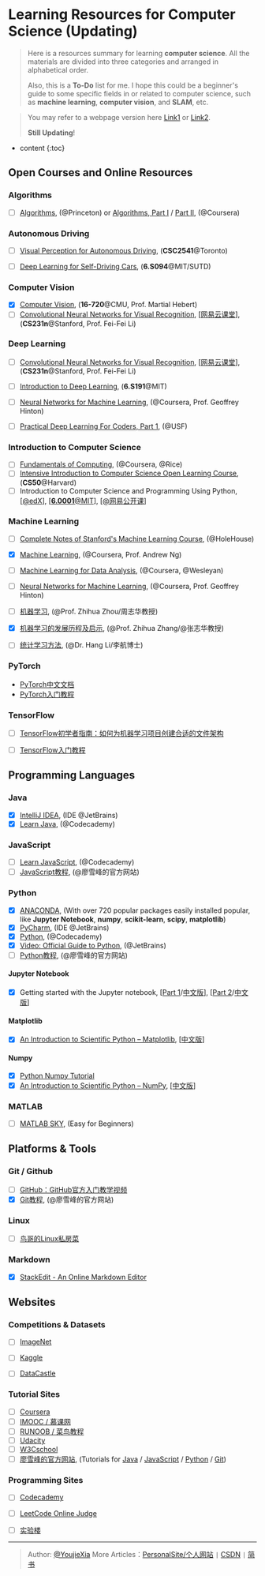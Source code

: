 
# Learning Resources for Computer Science (Updating)




> Here is a resources summary for learning **computer science**. All the materials are divided into three categories and arranged in alphabetical order. 
>
> Also, this is a **To-Do** list for me. I hope this could be a beginner's guide to some specific fields in or related to  computer science, such as **machine learning**, **computer vision**, and **SLAM**, etc.

> 
> You may refer to a webpage version here [Link1](https://youjiexia.github.io/2017/04/19/Learning-Resources-for-Computer-Science/) or [Link2](https://youjiexia.github.io/CS-Learning-Resources/).
> 
> **Still Updating**!



* content
{:toc}








## Open Courses and Online Resources

### Algorithms
- [ ] [Algorithms](http://algs4.cs.princeton.edu/), (@Princeton) or [Algorithms, Part I](https://www.coursera.org/learn/algorithms-part1) /  [Part II](https://www.coursera.org/learn/algorithms-part2), (@Coursera)

### Autonomous Driving
- [ ] [Visual Perception for Autonomous Driving](http://www.cs.toronto.edu/~urtasun/courses/CSC2541/CSC2541_Winter16.html), (**CSC2541**@Toronto)
- [ ] [Deep Learning for Self-Driving Cars](http://selfdrivingcars.mit.edu), (**6.S094**@MIT/SUTD)


### Computer Vision
- [x] [Computer Vision](http://www.andrew.cmu.edu/course/16-720/), (**16-720**@CMU, Prof. Martial Hebert)
- [ ] [Convolutional Neural Networks for Visual Recognition](http://cs231n.stanford.edu), [[网易云课堂](http://study.163.com/course/courseMain.htm?courseId=1003223001)], (**CS231n**@Stanford, Prof. Fei-Fei Li)

### Deep Learning
- [ ] [Convolutional Neural Networks for Visual Recognition](http://cs231n.stanford.edu), [[网易云课堂](http://study.163.com/course/courseMain.htm?courseId=1003223001)], (**CS231n**@Stanford, Prof. Fei-Fei Li)
- [ ] [Introduction to Deep Learning](http://introtodeeplearning.com/index.html), (**6.S191**@MIT)
- [ ] [Neural Networks for Machine Learning](https://www.coursera.org/learn/neural-networks), (@Coursera, Prof. Geoffrey Hinton)
- [ ] [Practical Deep Learning For Coders, Part 1](http://course.fast.ai/index.html), (@USF)


### Introduction to Computer Science
- [ ] [Fundamentals of Computing](https://www.coursera.org/specializations/computer-fundamentals), (@Coursera, @Rice)
- [ ] [Intensive Introduction to Computer Science Open Learning Course](https://cs50.harvard.edu/weeks), (**CS50**@Harvard)
- [ ] Introduction to Computer Science and Programming Using Python, [[@edX](https://www.edx.org/course/introduction-computer-science-mitx-6-00-1x-10#!)], [[**6.0001**@MIT](https://ocw.mit.edu/courses/electrical-engineering-and-computer-science/6-0001-introduction-to-computer-science-and-programming-in-python-fall-2016/index.htm)], [[@网易公开课](http://open.163.com/special/opencourse/bianchengdaolun.html)]

### Machine Learning
- [ ] [Complete Notes of Stanford's Machine Learning Course](http://www.holehouse.org/mlclass/index.html), (@HoleHouse)
- [x] [Machine Learning](https://www.coursera.org/learn/machine-learning), (@Coursera, Prof. Andrew Ng)
- [ ] [Machine Learning for Data Analysis](https://www.coursera.org/learn/machine-learning-data-analysis), (@Coursera, @Wesleyan)
- [ ] [Neural Networks for Machine Learning](https://www.coursera.org/learn/neural-networks), (@Coursera, Prof. Geoffrey Hinton)
- [ ] [机器学习](https://book.douban.com/subject/26708119/), (@Prof. Zhihua Zhou/周志华教授)
- [x] [机器学习的发展历程及启示](http://mt.sohu.com/20170326/n484898474.shtml), (@Prof. Zhihua Zhang/@张志华教授)
- [ ] [统计学习方法](https://book.douban.com/subject/10590856/), (@Dr. Hang Li/李航博士)


### PyTorch
- [PyTorch中文文档](http://pytorch-cn.readthedocs.io/zh/latest/)
- [PyTorch入门教程](https://morvanzhou.github.io/tutorials/machine-learning/torch/)


### TensorFlow
- [ ] [TensorFlow初学者指南：如何为机器学习项目创建合适的文件架构](https://mp.weixin.qq.com/s?__biz=MzA3MzI4MjgzMw==&mid=2650726048&idx=1&sn=492ccde81a2ca2a344f995c5f92a3107&chksm=871b1adeb06c93c87b81f9c6a9e6e041e01a2885949d16e8a7e758a26a0237421b59257de7a4&mpshare=1&scene=1&srcid=04302CkKlQxEW1SKu1lvTtcc&key=c9ae00cb2e00c8e8d2617194d0069ed95f2478e55d55de759e8fa0716800107b81366e564ed7e28a157342e083b7d7ec4d151376fe0db3c19eef556c9d15945be8ea49770b08cbb4f9d3a6799a02fcb6&ascene=0&uin=MTA0MDA5MTMwMw%3D%3D&devicetype=iMac+MacBookPro11%2C4+OSX+OSX+10.11.6+build(15G1421)&version=12020110&nettype=WIFI&fontScale=100&pass_ticket=Z6eFtF9%2B8uZcT8c1EnvoXMh%2BVdS7%2B7YjXXJ68IGu2xLz35jNKc0MKihKUY%2FbB4Dk)
- [ ] [TensorFlow入门教程](https://morvanzhou.github.io/tutorials/machine-learning/tensorflow/)



## Programming Languages

### Java
- [x] [IntelliJ IDEA](https://www.jetbrains.com/idea/), (IDE @JetBrains)
- [x] [Learn Java](https://www.codecademy.com/en/courses/learn-java), (@Codecademy)

### JavaScript
- [ ] [Learn JavaScript](https://www.codecademy.com/learn/learn-javascript), (@Codecademy)
- [ ] [JavaScript教程](http://www.liaoxuefeng.com/wiki/001434446689867b27157e896e74d51a89c25cc8b43bdb3000), (@廖雪峰的官方网站)

### Python
- [x] [ANACONDA](https://www.continuum.io/downloads/), (With over 720 popular packages easily installed  popular, like **Jupyter Notebook**, **numpy**, **scikit-learn**, **scipy**, **matplotlib**)
- [x] [PyCharm](https://www.jetbrains.com/pycharm/), (IDE @JetBrains)
- [x] [Python](https://www.codecademy.com/learn/python), (@Codecademy)
- [x] [Video: Official Guide to Python](http://v.qq.com/vplus/8b0c0b53f338d17267d5bd9617482a49/foldervideos/2dq0001010wz5wm), (@JetBrains)
- [ ] [Python教程](http://www.liaoxuefeng.com/wiki/0014316089557264a6b348958f449949df42a6d3a2e542c000), (@廖雪峰的官方网站)

#### Jupyter Notebook
- [x] Getting started with the Jupyter notebook, [[Part 1](https://www.packtpub.com/books/content/getting-started-jupyter-notebook-part-1)/[中文版](http://codingpy.com/article/getting-started-with-jupyter-notebook-part-1/)], [[Part 2](https://www.packtpub.com/books/content/getting-started-jupyter-notebook-part-2)/[中文版](http://codingpy.com/article/getting-started-with-jupyter-notebook-part-2/)]


#### Matplotlib
- [x] [An Introduction to Scientific Python – Matplotlib](http://www.datadependence.com/2016/04/scientific-python-matplotlib/), [[中文版](http://codingpy.com/article/a-quick-intro-to-matplotlib/)]

#### Numpy
- [x] [Python Numpy Tutorial](http://cs231n.github.io/python-numpy-tutorial/)
- [x] [An Introduction to Scientific Python – NumPy](http://www.datadependence.com/2016/05/scientific-python-numpy/), [[中文版](http://codingpy.com/article/an-introduction-to-numpy/)]

### MATLAB
- [ ] [MATLAB SKY](http://www.kui4.com/freev.html), (Easy for Beginners) 





## Platforms & Tools
###  Git / Github
- [ ] [GitHub：GitHub官方入门教学视频](http://www.stuq.org/course/969/study) 
- [x] [Git教程](http://www.liaoxuefeng.com/wiki/0013739516305929606dd18361248578c67b8067c8c017b000), (@廖雪峰的官方网站)

### Linux
- [ ] [鸟哥的Linux私房菜](http://cn.linux.vbird.org/linux_basic/linux_basic.php)

### Markdown
- [x] [StackEdit - An Online Markdown Editor](https://stackedit.io/)





## Websites
### Competitions & Datasets
- [ ] [ImageNet](http://image-net.org)
- [ ] [Kaggle](https://www.kaggle.com)
- [ ] [DataCastle](http://www.pkbigdata.com)


### Tutorial Sites
- [ ] [Coursera](https://www.coursera.org)
- [ ] [IMOOC / 慕课网](http://www.imooc.com)
- [ ] [RUNOOB / 菜鸟教程](http://www.runoob.com)
- [ ] [Udacity](https://cn.udacity.com)
- [ ] [W3Cschool](http://www.w3cschool.cn)
- [ ] [廖雪峰的官方网站](http://www.liaoxuefeng.com), (Tutorials for [Java](http://www.liaoxuefeng.com/webpage/java) / [JavaScript](http://www.liaoxuefeng.com/wiki/001434446689867b27157e896e74d51a89c25cc8b43bdb3000) / [Python](http://www.liaoxuefeng.com/wiki/0014316089557264a6b348958f449949df42a6d3a2e542c000) / [Git](http://www.liaoxuefeng.com/wiki/0013739516305929606dd18361248578c67b8067c8c017b000))

### Programming Sites
- [ ] [Codecademy](https://www.codecademy.com)
- [ ] [LeetCode Online Judge](https://leetcode.com)
- [ ] [实验楼](https://www.shiyanlou.com)



----

> Author: [@YoujieXia](http://youjiexia.github.io/) More Articles：[PersonalSite/个人网站](http://youjiexia.github.io/) `|` [CSDN](http://blog.csdn.net/cxsydjn) `|` [简书](http://www.jianshu.com/users/c357c55f62dc/timeline)   




